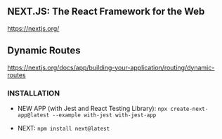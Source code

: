 ## NEXT.JS: The React Framework for the Web

https://nextjs.org/

## Dynamic Routes

https://nextjs.org/docs/app/building-your-application/routing/dynamic-routes

### INSTALLATION

- NEW APP (with Jest and React Testing Library): `npx create-next-app@latest --example with-jest with-jest-app`

- NEXT: `npm install next@latest`
